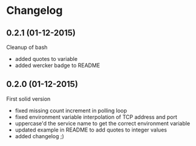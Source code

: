 # Changelog

## 0.2.1 (01-12-2015)
Cleanup of bash

- added quotes to variable
- added wercker badge to README

## 0.2.0 (01-12-2015)
First solid version

- fixed missing count increment in polling loop
- fixed environment variable interpolation of TCP address and port
- uppercase'd the service name to get the correct environment variable
- updated example in README to add quotes to integer values
- added changelog ;)